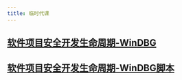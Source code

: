 ```yaml
---
title: 临时代课
---
```


## [软件项目安全开发生命周期-WinDBG](substitute/windbg.md)

## [软件项目安全开发生命周期-WinDBG脚本](substitute/windbg-script.md)
